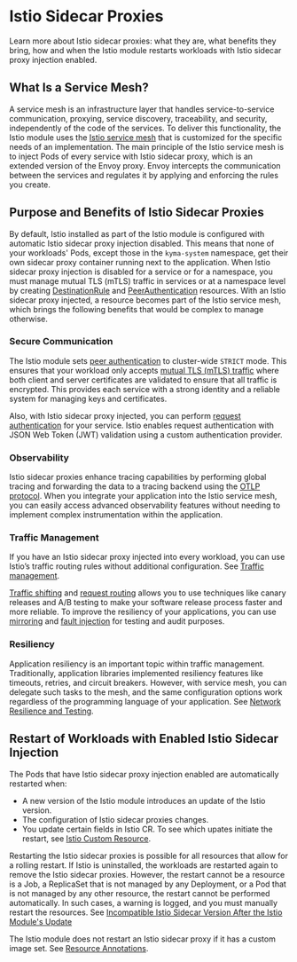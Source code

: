 # Istio Sidecar Proxies

Learn more about Istio sidecar proxies: what they are, what benefits they bring, how and when the Istio module restarts workloads with Istio sidecar proxy injection enabled.

## What Is a Service Mesh?

A service mesh is an infrastructure layer that handles service-to-service communication, proxying, service discovery, traceability, and security, independently of the code of the services. To deliver this functionality, the Istio module uses the [Istio service mesh](https://istio.io/docs/concepts/what-is-istio/) that is customized for the specific needs of an implementation. The main principle of the Istio service mesh is to inject Pods of every service with Istio sidecar proxy, which is an extended version of the Envoy proxy. Envoy intercepts the communication between the services and regulates it by applying and enforcing the rules you create.

## Purpose and Benefits of Istio Sidecar Proxies

By default, Istio installed as part of the Istio module is configured with automatic Istio sidecar proxy injection disabled. This means that none of your workloads' Pods, except those in the `kyma-system` namespace, get their own sidecar proxy container running next to the application. When Istio sidecar proxy injection is disabled for a service or for a namespace, you must manage mutual TLS (mTLS) traffic in services or at a namespace level by creating [DestinationRule](https://istio.io/docs/reference/config/networking/destination-rule/) and [PeerAuthentication](https://istio.io/docs/tasks/security/authentication/authn-policy/) resources. With an Istio sidecar proxy injected, a resource becomes part of the Istio service mesh, which brings the following benefits that would be complex to manage otherwise.

### Secure Communication
<!-- markdown-link-check-disable-next-line -->
The Istio module sets [peer authentication](https://istio.io/latest/docs/concepts/security/#peer-authentication) to cluster-wide `STRICT` mode. This ensures that your workload only accepts [mutual TLS (mTLS) traffic](https://www.cloudflare.com/learning/access-management/what-is-mutual-tls/) where both client and server certificates are validated to ensure that all traffic is encrypted. This provides each service with a strong identity and a reliable system for managing keys and certificates.

Also, with Istio sidecar proxy injected, you can perform [request authentication](https://istio.io/latest/docs/reference/config/security/request_authentication/) for your service. Istio enables request authentication with JSON Web Token (JWT) validation using a custom authentication provider.

### Observability

Istio sidecar proxies enhance tracing capabilities by performing global tracing and forwarding the data to a tracing backend using the [OTLP protocol](https://opentelemetry.io/docs/reference/specification/protocol/). When you integrate your application into the Istio service mesh, you can easily access advanced observability features without needing to implement complex instrumentation within the application.

### Traffic Management

If you have an Istio sidecar proxy injected into every workload, you can use Istio’s traffic routing rules without additional configuration. See [Traffic management](https://istio.io/latest/docs/concepts/traffic-management/).

[Traffic shifting](https://istio.io/latest/docs/tasks/traffic-management/traffic-shifting/) and [request routing](https://istio.io/latest/docs/tasks/traffic-management/request-routing/) allows you to use techniques like canary releases and A/B testing to make your software release process faster and more reliable. To improve the resiliency of your applications, you can use [mirroring](https://istio.io/latest/docs/tasks/traffic-management/mirroring/) and [fault injection](https://istio.io/latest/docs/tasks/traffic-management/fault-injection/) for testing and audit purposes.

### Resiliency

Application resiliency is an important topic within traffic management. Traditionally, application libraries implemented resiliency features like timeouts, retries, and circuit breakers. However, with service mesh, you can delegate such tasks to the mesh, and the same configuration options work regardless of the programming language of your application. See [Network Resilience and Testing](https://istio.io/latest/docs/concepts/traffic-management/#network-resilience-and-testing).

## Restart of Workloads with Enabled Istio Sidecar Injection

The Pods that have Istio sidecar proxy injection enabled are automatically restarted when:
- A new version of the Istio module introduces an update of the Istio version.
- The configuration of Istio sidecar proxies changes.
- You update certain fields in Istio CR. To see which upates initiate the restart, see [Istio Custom Resource](./04-00-istio-custom-resource.md).

Restarting the Istio sidecar proxies is possible for all resources that allow for a rolling restart. If Istio is uninstalled, the workloads are restarted again to remove the Istio sidecar proxies. However, the restart cannot be  a resource is a Job, a ReplicaSet that is not managed by any Deployment, or a Pod that is not managed by any other resource, the restart cannot be performed automatically. In such cases, a warning is logged, and you must manually restart the resources. See [Incompatible Istio Sidecar Version After the Istio Module's Update](./troubleshooting/03-40-incompatible-istio-sidecar-version.md)

The Istio module does not restart an Istio sidecar proxy if it has a custom image set. See [Resource Annotations](https://istio.io/latest/docs/reference/config/annotations/#SidecarProxyImage).